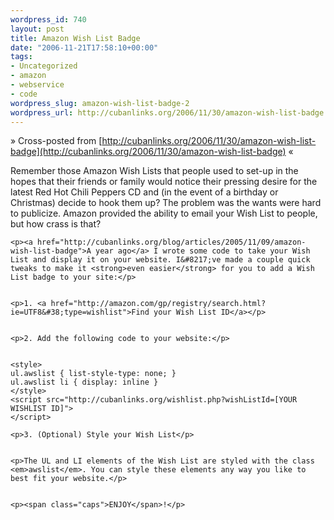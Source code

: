 ```yaml
--- 
wordpress_id: 740
layout: post
title: Amazon Wish List Badge
date: "2006-11-21T17:58:10+00:00"
tags: 
- Uncategorized
- amazon
- webservice
- code
wordpress_slug: amazon-wish-list-badge-2
wordpress_url: http://cubanlinks.org/2006/11/30/amazon-wish-list-badge
---
```

&raquo; Cross-posted from [http://cubanlinks.org/2006/11/30/amazon-wish-list-badge](http://cubanlinks.org/2006/11/30/amazon-wish-list-badge) &laquo;

<p>Remember those Amazon Wish Lists that people used to set-up in the hopes that their friends or family would notice their pressing desire for the latest Red Hot Chili Peppers CD and (in the event of a birthday or Christmas) decide to hook them up? The problem was the wants were hard to publicize. Amazon provided the ability to email your Wish List to people, but how crass is that?</p>


	<p><a href="http://cubanlinks.org/blog/articles/2005/11/09/amazon-wish-list-badge">A year ago</a> I wrote some code to take your Wish List and display it on your website. I&#8217;ve made a couple quick tweaks to make it <strong>even easier</strong> for you to add a Wish List badge to your site:</p>


	<p>1. <a href="http://amazon.com/gp/registry/search.html?ie=UTF8&#38;type=wishlist">Find your Wish List ID</a></p>


	<p>2. Add the following code to your website:</p>


<code>
&lt;style&gt;
ul.awslist { list-style-type: none; }
ul.awslist li { display: inline }
&lt;/style&gt;
&lt;script src="http://cubanlinks.org/wishlist.php?wishListId=[YOUR WISHLIST ID]"&gt;
&lt;/script&gt;
</code>

	<p>3. (Optional) Style your Wish List</p>


	<p>The UL and LI elements of the Wish List are styled with the class <em>awslist</em>. You can style these elements any way you like to best fit your website.</p>


	<p><span class="caps">ENJOY</span>!</p>
